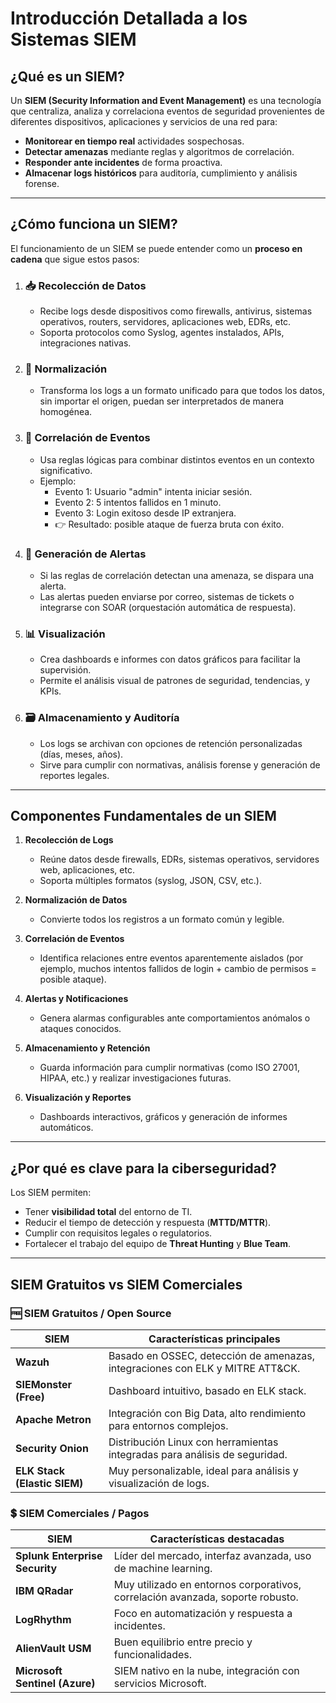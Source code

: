 # Introducción Detallada a los Sistemas SIEM

## ¿Qué es un SIEM?

Un **SIEM (Security Information and Event Management)** es una tecnología que centraliza, analiza y correlaciona eventos de seguridad provenientes de diferentes dispositivos, aplicaciones y servicios de una red para:

- **Monitorear en tiempo real** actividades sospechosas.
- **Detectar amenazas** mediante reglas y algoritmos de correlación.
- **Responder ante incidentes** de forma proactiva.
- **Almacenar logs históricos** para auditoría, cumplimiento y análisis forense.

---

## ¿Cómo funciona un SIEM?

El funcionamiento de un SIEM se puede entender como un **proceso en cadena** que sigue estos pasos:

1. ### 📥 Recolección de Datos
   - Recibe logs desde dispositivos como firewalls, antivirus, sistemas operativos, routers, servidores, aplicaciones web, EDRs, etc.
   - Soporta protocolos como Syslog, agentes instalados, APIs, integraciones nativas.

2. ### 🔄 Normalización
   - Transforma los logs a un formato unificado para que todos los datos, sin importar el origen, puedan ser interpretados de manera homogénea.

3. ### 🧠 Correlación de Eventos
   - Usa reglas lógicas para combinar distintos eventos en un contexto significativo.
   - Ejemplo: 
     - Evento 1: Usuario "admin" intenta iniciar sesión.
     - Evento 2: 5 intentos fallidos en 1 minuto.
     - Evento 3: Login exitoso desde IP extranjera.
     - 👉 Resultado: posible ataque de fuerza bruta con éxito.

4. ### 🚨 Generación de Alertas
   - Si las reglas de correlación detectan una amenaza, se dispara una alerta.
   - Las alertas pueden enviarse por correo, sistemas de tickets o integrarse con SOAR (orquestación automática de respuesta).

5. ### 📊 Visualización
   - Crea dashboards e informes con datos gráficos para facilitar la supervisión.
   - Permite el análisis visual de patrones de seguridad, tendencias, y KPIs.

6. ### 🗃️ Almacenamiento y Auditoría
   - Los logs se archivan con opciones de retención personalizadas (días, meses, años).
   - Sirve para cumplir con normativas, análisis forense y generación de reportes legales.

---

## Componentes Fundamentales de un SIEM

1. **Recolección de Logs**
   - Reúne datos desde firewalls, EDRs, sistemas operativos, servidores web, aplicaciones, etc.
   - Soporta múltiples formatos (syslog, JSON, CSV, etc.).

2. **Normalización de Datos**
   - Convierte todos los registros a un formato común y legible.

3. **Correlación de Eventos**
   - Identifica relaciones entre eventos aparentemente aislados (por ejemplo, muchos intentos fallidos de login + cambio de permisos = posible ataque).

4. **Alertas y Notificaciones**
   - Genera alarmas configurables ante comportamientos anómalos o ataques conocidos.

5. **Almacenamiento y Retención**
   - Guarda información para cumplir normativas (como ISO 27001, HIPAA, etc.) y realizar investigaciones futuras.

6. **Visualización y Reportes**
   - Dashboards interactivos, gráficos y generación de informes automáticos.

---

## ¿Por qué es clave para la ciberseguridad?

Los SIEM permiten:

- Tener **visibilidad total** del entorno de TI.
- Reducir el tiempo de detección y respuesta (**MTTD/MTTR**).
- Cumplir con requisitos legales o regulatorios.
- Fortalecer el trabajo del equipo de **Threat Hunting** y **Blue Team**.

---

## SIEM Gratuitos vs SIEM Comerciales

### 🆓 SIEM Gratuitos / Open Source

| SIEM                 | Características principales                                                   |
|----------------------|--------------------------------------------------------------------------------|
| **Wazuh**            | Basado en OSSEC, detección de amenazas, integraciones con ELK y MITRE ATT&CK. |
| **SIEMonster (Free)**| Dashboard intuitivo, basado en ELK stack.                                     |
| **Apache Metron**    | Integración con Big Data, alto rendimiento para entornos complejos.           |
| **Security Onion**   | Distribución Linux con herramientas integradas para análisis de seguridad.     |
| **ELK Stack (Elastic SIEM)** | Muy personalizable, ideal para análisis y visualización de logs.       |



### 💲 SIEM Comerciales / Pagos

| SIEM               | Características destacadas                                                        |
|--------------------|-----------------------------------------------------------------------------------|
| **Splunk Enterprise Security** | Líder del mercado, interfaz avanzada, uso de machine learning.        |
| **IBM QRadar**      | Muy utilizado en entornos corporativos, correlación avanzada, soporte robusto.  |
| **LogRhythm**       | Foco en automatización y respuesta a incidentes.                                |
| **AlienVault USM**  | Buen equilibrio entre precio y funcionalidades.                                 |
| **Microsoft Sentinel (Azure)** | SIEM nativo en la nube, integración con servicios Microsoft.         |






